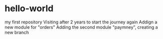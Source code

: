 # hello-world
my first repository
Visiting after 2 years to start the journey again 
Addign a new module for "orders"
Adding the second module "paymney", creating a new branch
